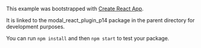 This example was bootstrapped with [Create React App](https://github.com/facebook/create-react-app).

It is linked to the modal_react_plugin_p14 package in the parent directory for development purposes.

You can run `npm install` and then `npm start` to test your package.
